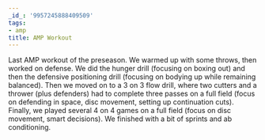 ```yaml
---
_id_: '9957245888409509'
tags:
- amp
title: AMP Workout
---
```


Last AMP workout of the preseason. We warmed up with some throws, then worked on defense. We did the hunger drill (focusing on boxing out) and then the defensive positioning drill (focusing on bodying up while remaining balanced). Then we moved on to a 3 on 3 flow drill, where two cutters and a thrower (plus defenders) had to complete three passes on a full field (focus on defending in space, disc movement, setting up continuation cuts). Finally, we played several 4 on 4 games on a full field (focus on disc movement, smart decisions). We finished with a bit of sprints and ab conditioning.
